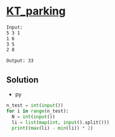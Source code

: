 # [KT_parking](https://open.kattis.com/problems/parking)



```txt
Input:
5 3 1
1 6
3 5
2 8

Output: 33
```

## Solution

* py

```py
n_test = int(input())
for i in range(n_test):
  N = int(input())
  li = list(map(int, input().split()))
  print((max(li) - min(li)) * 2)
```
